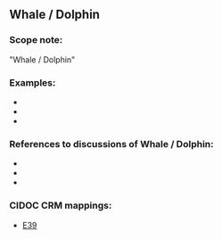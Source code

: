 
## Whale / Dolphin 

###  Scope note: 
"Whale / Dolphin" 

### Examples: 

* 
* 
* 

### References to discussions of Whale / Dolphin:

* 

* 

* 

### CIDOC CRM mappings: 

* [E39](http://www.cidoc-crm.org/Entity/e39-actor/version-6.1)


